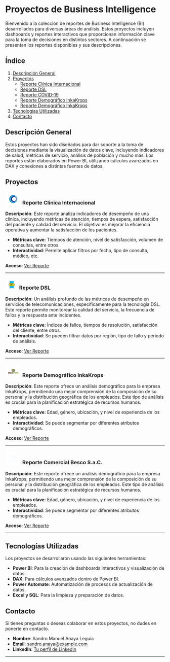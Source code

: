 # Proyectos de Business Intelligence

Bienvenido a la colección de reportes de Business Intelligence (BI) desarrollados para diversas áreas de análisis. Estos proyectos incluyen dashboards y reportes interactivos que proporcionan información clave para la toma de decisiones en distintos sectores. A continuación se presentan los reportes disponibles y sus descripciones.

## Índice

1. [Descripción General](#descripción-general)
2. [Proyectos](#proyectos)
   - [Reporte Clínica Internacional](#reporte-clínica-internacional)
   - [Reporte DSL](#reporte-dsl)
   - [Reporte COVID-19](#reporte-covid-19)
   - [Reporte Demográfico InkaKrops](#reporte-demográfico-inkakrops)
   - [Reporte Demográfico InkaKrops](#reporte-demográfico-inkakrops)
3. [Tecnologías Utilizadas](#tecnologías-utilizadas)
4. [Contacto](#contacto)

## Descripción General

Estos proyectos han sido diseñados para dar soporte a la toma de decisiones mediante la visualización de datos clave, incluyendo indicadores de salud, métricas de servicio, análisis de población y mucho más. Los reportes están elaborados en Power BI, utilizando cálculos avanzados en DAX y conexiones a distintas fuentes de datos.

## Proyectos

### <img src="Logos/clinica.png" alt="Logo Clínica Internacional" width="50"/> Reporte Clínica Internacional

**Descripción**: Este reporte analiza indicadores de desempeño de una clínica, incluyendo métricas de atención, tiempos de espera, satisfacción del paciente y calidad del servicio. El objetivo es mejorar la eficiencia operativa y aumentar la satisfacción de los pacientes.

- **Métricas clave**: Tiempos de atención, nivel de satisfacción, volumen de consultas, entre otros.
- **Interactividad**: Permite aplicar filtros por fecha, tipo de consulta, médico, etc.

**Acceso**: [Ver Reporte](https://app.powerbi.com/view?r=eyJrIjoiMGNlODE0NTYtZjE2Zi00MTdkLTgyMjMtNmI0NjhiMWM3ZjhiIiwidCI6ImM0YTY2YzM0LTJiYjctNDUxZi04YmUxLWIyYzI2YTQzMDE1OCIsImMiOjR9&embedImagePlaceholder=true)

---

### <img src="Logos/dls.png" alt="Logo DSL" width="40"/> Reporte DSL

**Descripción**: Un análisis profundo de las métricas de desempeño en servicios de telecomunicaciones, específicamente para la tecnología DSL. Este reporte permite monitorear la calidad del servicio, la frecuencia de fallos y la respuesta ante incidentes.

- **Métricas clave**: Índices de fallos, tiempos de resolución, satisfacción del cliente, entre otros.
- **Interactividad**: Se pueden filtrar datos por región, tipo de fallo y periodo de análisis.

**Acceso**: [Ver Reporte](https://app.powerbi.com/view?r=eyJrIjoiZDUzZjdjM2EtM2RkZC00YmY2LTg2YmItMTc2NzYwZmI5YWJkIiwidCI6ImM0YTY2YzM0LTJiYjctNDUxZi04YmUxLWIyYzI2YTQzMDE1OCIsImMiOjR9&embedImagePlaceholder=true)

---

### <img src="Logos/inkacrops.png" width="50"/> Reporte Demográfico InkaKrops

**Descripción**: Este reporte ofrece un análisis demográfico para la empresa InkaKrops, permitiendo una mejor comprensión de la composición de su personal y la distribución geográfica de los empleados. Este tipo de análisis es crucial para la planificación estratégica de recursos humanos.

- **Métricas clave**: Edad, género, ubicación, y nivel de experiencia de los empleados.
- **Interactividad**: Se puede segmentar por diferentes atributos demográficos.

**Acceso**: [Ver Reporte](https://app.powerbi.com/view?r=eyJrIjoiMzY4NzU2ZTktYTdiMy00NmY4LWI1MzUtZDkwNTY2YmY3ODgwIiwidCI6ImM0YTY2YzM0LTJiYjctNDUxZi04YmUxLWIyYzI2YTQzMDE1OCIsImMiOjR9&embedImagePlaceholder=true)

---

### <img src="Logos/besco.png" width="50"/> Reporte Comercial Besco S.a.C.

**Descripción**: Este reporte ofrece un análisis demográfico para la empresa InkaKrops, permitiendo una mejor comprensión de la composición de su personal y la distribución geográfica de los empleados. Este tipo de análisis es crucial para la planificación estratégica de recursos humanos.

- **Métricas clave**: Edad, género, ubicación, y nivel de experiencia de los empleados.
- **Interactividad**: Se puede segmentar por diferentes atributos demográficos.

**Acceso**: [Ver Reporte](#)

---
## Tecnologías Utilizadas

Los proyectos se desarrollaron usando las siguientes herramientas:

- **Power BI**: Para la creación de dashboards interactivos y visualización de datos.
- **DAX**: Para cálculos avanzados dentro de Power BI.
- **Power Automate**: Automatización de procesos de actualización de datos.
- **Excel y SQL**: Para la limpieza y preparación de datos.

## Contacto

Si tienes preguntas o deseas colaborar en estos proyectos, no dudes en ponerte en contacto.

- **Nombre**: Sandro Manuel Anaya Leguía
- **Email**: sandro.anaya@example.com
- **LinkedIn**: [Tu perfil de LinkedIn](https://linkedin.com/in/tuperfil)

---
